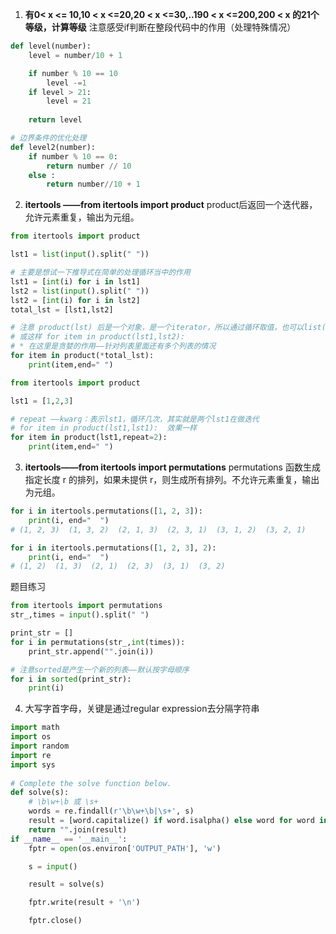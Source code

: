1. __有0< x <= 10,10 < x <=20,20 < x <=30,..190 < x <=200,200 < x 的21个等级，计算等级__
注意感受if判断在整段代码中的作用（处理特殊情况）

```python 
def level(number):
    level = number/10 + 1

    if number % 10 == 10
        level -=1
    if level > 21:
        level = 21
    
    return level

# 边界条件的优化处理
def level2(number):
    if number % 10 == 0:
        return number // 10
    else :
        return number//10 + 1


```

2. __itertools ——from itertools import product__
product后返回一个迭代器，允许元素重复，输出为元组。
```python 
from itertools import product

lst1 = list(input().split(" "))

# 主要是想试一下推导式在简单的处理循环当中的作用 
lst1 = [int(i) for i in lst1]
lst2 = list(input().split(" "))
lst2 = [int(i) for i in lst2]
total_lst = [lst1,lst2]

# 注意 product(lst) 后是一个对象，是一个iterator，所以通过循环取值，也可以list()一下
# 或这样 for item in product(lst1,lst2):
# * 在这里是贪婪的作用——针对列表里面还有多个列表的情况
for item in product(*total_lst):
    print(item,end=" ")
```

```python 
from itertools import product

lst1 = [1,2,3]

# repeat ——kwarg：表示lst1，循环几次，其实就是两个lst1在做迭代
# for item in product(lst1,lst1):  效果一样
for item in product(lst1,repeat=2):
    print(item,end=" ")


```

3. __itertools——from itertools import permutations__
permutations 函数生成指定长度 r 的排列，如果未提供 r，则生成所有排列。不允许元素重复，输出为元组。
```python 
for i in itertools.permutations([1, 2, 3]):
    print(i, end="  ")
# (1, 2, 3)  (1, 3, 2)  (2, 1, 3)  (2, 3, 1)  (3, 1, 2)  (3, 2, 1)

for i in itertools.permutations([1, 2, 3], 2):
    print(i, end="  ")
# (1, 2)  (1, 3)  (2, 1)  (2, 3)  (3, 1)  (3, 2)
``` 
题目练习
```python 
from itertools import permutations
str_,times = input().split(" ")

print_str = []
for i in permutations(str_,int(times)):
    print_str.append("".join(i))

# 注意sorted是产生一个新的列表——默认按字母顺序
for i in sorted(print_str):
    print(i)


```

4. 大写字首字母，关键是通过regular expression去分隔字符串
```python
import math
import os
import random
import re
import sys
    
# Complete the solve function below.
def solve(s):
    # \b\w+\b 或 \s+
    words = re.findall(r'\b\w+\b|\s+', s)
    result = [word.capitalize() if word.isalpha() else word for word in words]
    return "".join(result)
if __name__ == '__main__':
    fptr = open(os.environ['OUTPUT_PATH'], 'w')

    s = input()

    result = solve(s)

    fptr.write(result + '\n')

    fptr.close()

```